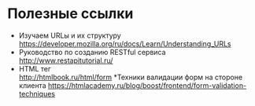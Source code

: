# Полезные ссылки
* Изучаем URLы и их структуру
https://developer.mozilla.org/ru/docs/Learn/Understanding_URLs
* Руководство по созданию RESTful сервиса
http://www.restapitutorial.ru/
* HTML тег <form>
http://htmlbook.ru/html/form
*Техники валидации форм на стороне клиента
https://htmlacademy.ru/blog/boost/frontend/form-validation-techniques
